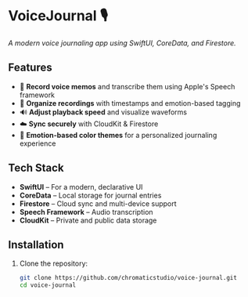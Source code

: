 # VoiceJournal 🎙️  
*A modern voice journaling app using SwiftUI, CoreData, and Firestore.*

## Features
- 🎤 **Record voice memos** and transcribe them using Apple's Speech framework
- 📂 **Organize recordings** with timestamps and emotion-based tagging
- 🔊 **Adjust playback speed** and visualize waveforms
- ☁️ **Sync securely** with CloudKit & Firestore
- 🎨 **Emotion-based color themes** for a personalized journaling experience

## Tech Stack
- **SwiftUI** – For a modern, declarative UI
- **CoreData** – Local storage for journal entries
- **Firestore** – Cloud sync and multi-device support
- **Speech Framework** – Audio transcription
- **CloudKit** – Private and public data storage

## Installation
1. Clone the repository:
   ```sh
   git clone https://github.com/chromaticstudio/voice-journal.git
   cd voice-journal
